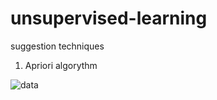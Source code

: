 # unsupervised-learning
suggestion techniques



1) Apriori algorythm

<spoil>

![data](https://user-images.githubusercontent.com/54853371/128013829-3867b1da-4ce2-4e7a-bc2a-cdec10173e82.png)

</spoil>
  
  
  

